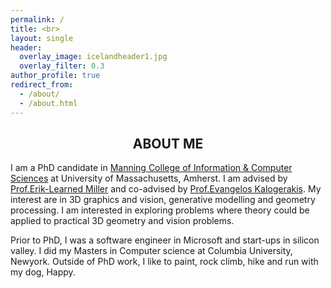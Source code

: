 ```yaml
---
permalink: /
title: <br>
layout: single
header:
  overlay_image: icelandheader1.jpg
  overlay_filter: 0.3
author_profile: true
redirect_from:
  - /about/
  - /about.html
---
```

## **<center>ABOUT ME</center>**

I am a PhD candidate in [Manning College of Information & Computer Sciences](https://www.cics.umass.edu/) at University of Massachusetts, Amherst. I am advised by [Prof.Erik-Learned Miller](https://people.cs.umass.edu/~elm/index.html) and co-advised by [Prof.Evangelos Kalogerakis](https://people.cs.umass.edu/~kalo/). My interest are in 3D graphics and vision, generative modelling and geometry processing. I am interested in exploring problems where theory could be applied to practical 3D geometry and vision problems.

Prior to PhD, I was a software engineer in Microsoft and start-ups in silicon valley. I did my Masters in Computer science at Columbia University, Newyork. Outside of PhD work, I like to paint, rock climb, hike and run with my dog, Happy. 

